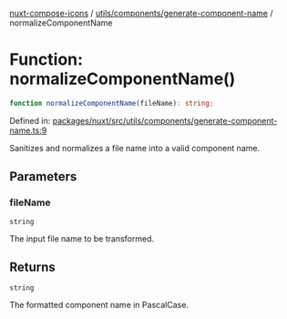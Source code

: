 [nuxt-compose-icons](../../../../modules.md) / [utils/components/generate-component-name](../index.md) / normalizeComponentName

# Function: normalizeComponentName()

```ts
function normalizeComponentName(fileName): string;
```

Defined in: [packages/nuxt/src/utils/components/generate-component-name.ts:9](https://github.com/arthur-plazanet/nuxt-compose-icons/blob/c22743e58fa2192095f1d2cf040e9229cacd5882/packages/nuxt/src/utils/components/generate-component-name.ts#L9)

Sanitizes and normalizes a file name into a valid component name.

## Parameters

### fileName

`string`

The input file name to be transformed.

## Returns

`string`

The formatted component name in PascalCase.
